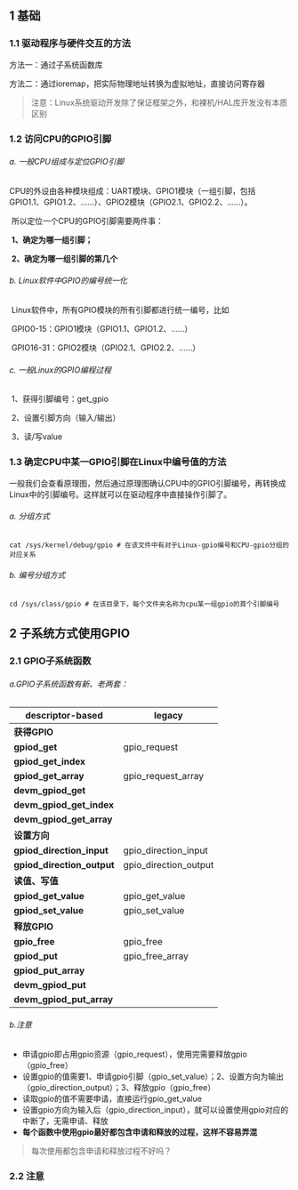 ## 1 基础

### 1.1 驱动程序与硬件交互的方法

方法一：通过子系统函数库

方法二：通过ioremap，把实际物理地址转换为虚拟地址，直接访问寄存器

> 注意：Linux系统驱动开发除了保证框架之外，和裸机/HAL库开发没有本质区别

### 1.2 访问CPU的GPIO引脚

###### a. 一般CPU组成与定位GPIO引脚

​	CPU的外设由各种模块组成：UART模块、GPIO1模块（一组引脚，包括GPIO1.1、GPIO1.2、......）、GPIO2模块（GPIO2.1、GPIO2.2、......）。

​	所以定位一个CPU的GPIO引脚需要两件事：

​		**1、确定为哪一组引脚；**

​		**2、确定为哪一组引脚的第几个**

###### b. Linux软件中GPIO的编号统一化

​	Linux软件中，所有GPIO模块的所有引脚都进行统一编号，比如

​		GPIO0-15：GPIO1模块（GPIO1.1、GPIO1.2、......）

​		GPIO16-31：GPIO2模块（GPIO2.1、GPIO2.2、......）

###### c. 一般Linux的GPIO编程过程

​	1、获得引脚编号：get_gpio

​	2、设置引脚方向（输入/输出）

​	3、读/写value

### 1.3 确定CPU中某一GPIO引脚在Linux中编号值的方法

​	一般我们会查看原理图，然后通过原理图确认CPU中的GPIO引脚编号，再转换成Linux中的引脚编号。这样就可以在驱动程序中直接操作引脚了。

###### a. 分组方式

```shell
cat /sys/kernel/debug/gpio # 在该文件中有对于Linux-gpio编号和CPU-gpio分组的对应关系
```

###### b. 编号分组方式

```shell
cd /sys/class/gpio # 在该目录下，每个文件夹名称为cpu某一组gpio的首个引脚编号
```

## 2 子系统方式使用GPIO

### 2.1 GPIO子系统函数

###### a.GPIO子系统函数有新、老两套：

| **descriptor-based**       | **legacy**            |
| -------------------------- | --------------------- |
| **获得GPIO**               |                       |
| **gpiod_get**              | gpio_request          |
| **gpiod_get_index**        |                       |
| **gpiod_get_array**        | gpio_request_array    |
| **devm_gpiod_get**         |                       |
| **devm_gpiod_get_index**   |                       |
| **devm_gpiod_get_array**   |                       |
| **设置方向**               |                       |
| **gpiod_direction_input**  | gpio_direction_input  |
| **gpiod_direction_output** | gpio_direction_output |
| **读值、写值**             |                       |
| **gpiod_get_value**        | gpio_get_value        |
| **gpiod_set_value**        | gpio_set_value        |
| **释放GPIO**               |                       |
| **gpio_free**              | gpio_free             |
| **gpiod_put**              | gpio_free_array       |
| **gpiod_put_array**        |                       |
| **devm_gpiod_put**         |                       |
| **devm_gpiod_put_array**   |                       |

###### b.注意

- 申请gpio即占用gpio资源（gpio_request），使用完需要释放gpio（gpio_free）
- 设置gpio的值需要1、申请gpio引脚（gpio_set_value）；2、设置方向为输出（gpio_direction_output）；3、释放gpio（gpio_free）
- 读取gpio的值不需要申请，直接运行gpio_get_value
- 设置gpio方向为输入后（gpio_direction_input），就可以设置使用gpio对应的中断了，无需申请、释放
- **每个函数中使用gpio最好都包含申请和释放的过程，这样不容易弄混**

> 每次使用都包含申请和释放过程不好吗？

### 2.2 注意

